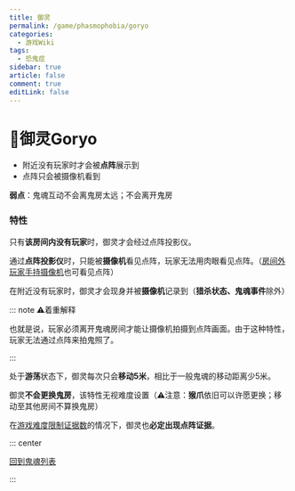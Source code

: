 ```yaml
---
title: 御灵
permalink: /game/phasmophobia/goryo
categories:
  - 游戏Wiki
tags:
  - 恐鬼症
sidebar: true
article: false
comment: true
editLink: false
---
```


# 👻御灵Goryo

- 附近没有玩家时才会被**点阵**展示到
- 点阵只会被摄像机看到

**弱点**：鬼魂互动不会离鬼房太远；不会离开鬼房

### 特性

只有**该房间内没有玩家**时，御灵才会经过点阵投影仪。

通过**点阵投影仪**时，只能被**摄像机**看见点阵，玩家无法用肉眼看见点阵。（<u>房间外玩家手持摄像机</u>也可看见点阵）

在附近没有玩家时，御灵才会现身并被**摄像机**记录到（**猎杀状态、鬼魂事件**除外）

::: note ⚠️着重解释

也就是说，玩家必须离开鬼魂房间才能让摄像机拍摄到点阵画面。由于这种特性，玩家无法通过点阵来拍鬼照了。

:::

处于**游荡**状态下，御灵每次只会**移动5米**，相比于一般鬼魂的移动距离少5米。

御灵**不会更换鬼房**，该特性无视难度设置（⚠️注意：**猴爪**依旧可以许愿更换；移动至其他房间不算换鬼房）

在<u>游戏难度限制证据数</u>的情况下，御灵也**必定出现点阵证据**。

::: center

[<i class="fas fa-home"></i> 回到鬼魂列表](/game/phasmophobia/ghosttype/#鬼魂列表)

:::

